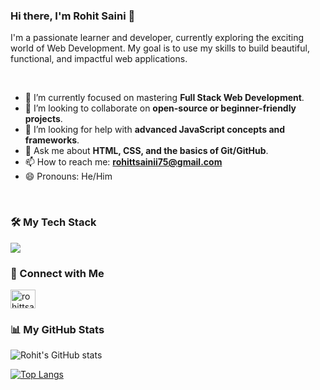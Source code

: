 ### Hi there, I'm Rohit Saini 👋

I'm a passionate learner and developer, currently exploring the exciting world of Web Development. My goal is to use my skills to build beautiful, functional, and impactful web applications.

<br/>

- 🌱 I’m currently focused on mastering **Full Stack Web Development**.
- 👯 I’m looking to collaborate on **open-source or beginner-friendly projects**.
- 🤔 I’m looking for help with **advanced JavaScript concepts and frameworks**.
- 💬 Ask me about **HTML, CSS, and the basics of Git/GitHub**.
- 📫 How to reach me: **rohittsainii75@gmail.com**
- 😄 Pronouns: He/Him

<br/>

### 🛠️ My Tech Stack
<p align="left">
  <a href="https://skillicons.dev">
    <img src="https://skillicons.dev/icons?i=C,html,css,javascript,SQL,MongoDB,java,python,git,github,vscode" />
  </a>
</p>

### 🤝 Connect with Me
<p align="left">
<a href="https://www.linkedin.com/in/rohittsainii/" target="blank"><img align="center" src="https://raw.githubusercontent.com/rahuldkjain/github-profile-readme-generator/master/src/images/icons/Social/linked-in-alt.svg" alt="rohittsainii" height="30" width="40" /></a>
</p>

### 📊 My GitHub Stats
![Rohit's GitHub stats](https://github-readme-stats.vercel.app/api?username=YOUR-GITHUB-USERNAME&show_icons=true&theme=radical)

[![Top Langs](https://github-readme-stats.vercel.app/api/top-langs/?username=YOUR-GITHUB-USERNAME&layout=compact&theme=radical)](https://github.com/anuraghazra/github-readme-stats)
